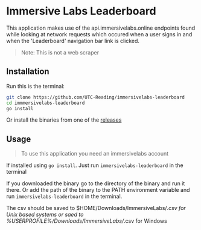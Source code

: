 # Immersive Labs Leaderboard

This application makes use of the api.immersivelabs.online endpoints
found while looking at network requests which occured when a user
signs in and when the 'Leaderboard' navigation bar link is clicked.

> Note: This is not a web scraper

## Installation

Run this is the terminal:
```bash
git clone https://github.com/UTC-Reading/immersivelabs-leaderboard
cd immmersivelabs-leaderboard
go install
```

Or install the binaries from one of the
[releases](https://github.com/UTC-Reading/immersivelabs-leaderboard/releases)

## Usage
> To use this application you need an immersivelabs account

If installed using `go install`. Just run `immersivelabs-leaderboard` in
the terminal

If you downloaded the binary go to the directory of the binary and run
it there. Or add the path of the binary to the PATH environment variable
and run `immersivelabs-leaderboard` in the terminal.

The csv should be saved to $HOME/Downloads/ImmersiveLabs/*.csv for Unix
based systems or saed to %USERPROFILE%/Downloads/ImmersiveLabs/*.csv for
Windows
